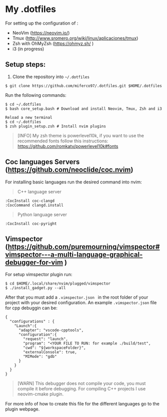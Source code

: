 # My .dotfiles
For setting up the configuration of :
- NeoVim (https://neovim.io/)
- Tmux (http://www.sromero.org/wiki/linux/aplicaciones/tmux)
- Zsh with OhMyZsh (https://ohmyz.sh/ )
- i3 (in progress)

## Setup steps:

1. Clone the repository into ```~/.dotfiles```

```
$ git clone https://github.com/miferco97/.dotfiles.git $HOME/.dotfiles 
```

Run the following commands: 
```
$ cd ~/.dotfiles
$ bash core_setup.bash # Download and install Neovim, Tmux, Zsh and i3

Reload a new terminal
$ cd ~/.dotfiles
$ zsh plugin_setup.zsh # Install nvim plugins
```

>[INFO] My zsh theme is powerlevel10k, if you want to use the recommended fonts follow this instructions: https://github.com/romkatv/powerlevel10k#fonts

## Coc languages Servers (https://github.com/neoclide/coc.nvim)

For installing basic languages run the desired command into nvim:

> C++ language server

```
:CocInstall coc-clangd
:CocCommand clangd.install
``` 

> Python language server
```
:CocInstall coc-pyright
``` 
## Vimspector (https://github.com/puremourning/vimspector#vimspector---a-multi-language-graphical-debugger-for-vim )
For setup vimspector plugin run: 
```
$ cd $HOME/.local/share/nvim/plugged/vimspector
$ ./install_gadget.py --all
```
After that you must add a ```.vimspector.json ``` in the root folder of your project with your desired configuration.
An example ```.vimspector.json``` file for cpp debuggin can be:
```
{
  "configurations" : {
    "Launch":{
      "adapter": "vscode-cpptools",
      "configuration":{
        "request": "launch",
        "program": "<YOUR FILE TO RUN: for example ./build/test",
        "cwd": "${workspaceFolder}",
        "externalConsole": true,
        "MIMode": "gdb"
      }
    }
  }
}
```
> [WARN] This debugger does not compile your code, you must compile it before debugging. For compiling C++ projects I use neovim-cmake plugin.

For more info of how to create this file for the different languages go to the plugin webpage.
